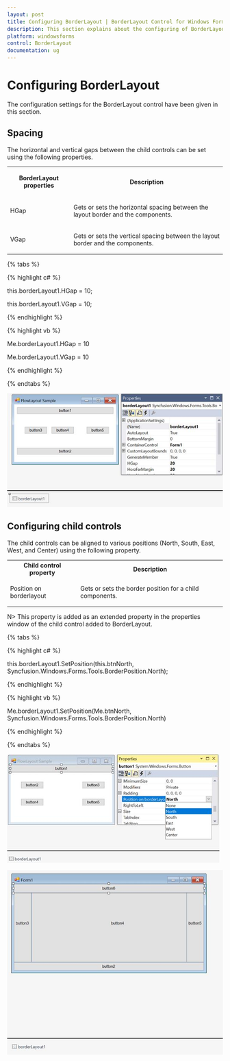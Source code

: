 ```yaml
---
layout: post
title: Configuring BorderLayout | BorderLayout Control for Windows Forms | Syncfusion
description: This section explains about the configuring of BorderLayout with child controls
platform: windowsforms
control: BorderLayout
documentation: ug
---
```


# Configuring BorderLayout

The configuration settings for the BorderLayout control have been given in this section.

## Spacing

The horizontal and vertical gaps between the child controls can be set using the following properties.

<table>

<tr>

<th>

BorderLayout properties</th><th>

Description</th></tr>

<tr>

<td>

HGap<br/></td><td>

Gets or sets the horizontal spacing between the layout border and the components.<br/></td></tr>

<tr>

<td>

VGap<br/></td><td>

Gets or sets the vertical spacing between the layout border and the components.<br/></td></tr>

</table>

{% tabs %}

{% highlight c# %}

this.borderLayout1.HGap = 10;

this.borderLayout1.VGap = 10;



{% endhighlight %}

{% highlight vb %}

Me.borderLayout1.HGap = 10

Me.borderLayout1.VGap = 10

{% endhighlight %}

{% endtabs %}

![Aligning with space between child controls](configuring_images/configuring_img1.jpeg)


## Configuring child controls	

The child controls can be aligned to various positions (North, South, East, West, and Center) using the following property.

<table>

<tr>
<th>
Child control property</th><th>
Description</th></tr>
<tr>
<td>

Position on borderlayout<br/></td><td>
Gets or sets the border position for a child components.<br/></td></tr>

</table>

N> This property is added as an extended property in the properties window of the child control added to BorderLayout.

{% tabs %}

{% highlight c# %}

this.borderLayout1.SetPosition(this.btnNorth, Syncfusion.Windows.Forms.Tools.BorderPosition.North);

{% endhighlight %}

{% highlight vb %}

Me.borderLayout1.SetPosition(Me.btnNorth, Syncfusion.Windows.Forms.Tools.BorderPosition.North)

{% endhighlight %}

{% endtabs %}

![Aligning child control to a different position](configuring_images/configuring_img2.jpeg)

![Aligning button at the North relative to container](configuring_images/configuring_img3.jpeg)
